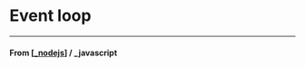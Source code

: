 # Event loop

---

#### **From** [[_nodejs]] / \_javascript

[//begin]: # "Autogenerated link references for markdown compatibility"
[_nodejs]: ../_nodejs "Node JS"
[//end]: # "Autogenerated link references"
